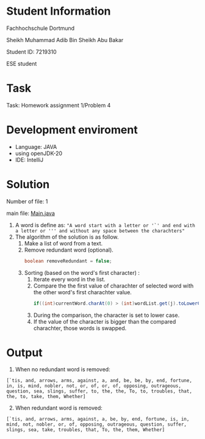 # Student Information

Fachhochschule Dortmund

Sheikh Muhammad Adib Bin Sheikh Abu Bakar

Student ID: 7219310

ESE student

# Task
Task: Homework assignment 1/Problem 4

# Development enviroment
- Language: JAVA
- using openJDK-20
- IDE: IntelliJ

# Solution
Number of file: 1

main file: [Main.java](./src/Main.java)

1. A word is define as:
```"A word start with a letter or '`' and end with a letter or ''' and without any space between the charachters"```
2. The algorithm of the solution is as follow.
      1. Make a list of word from a text.
      2. Remove redundant word (optional).
         ```java
         boolean removeRedundant = false;
         ```
      4. Sorting (based on the word's first character) :
           1. Iterate every word in the list.
           2. Compare the the first value of charachter of selected word with the other word's first charachter value.
              ```java
              if((int)currentWord.charAt(0) > (int)wordList.get(j).toLowerCase().charAt(0))
              ```
           4. During the comparison, the character is set to lower case.
           5. If the value of the character is bigger than the compared charachter, those words is swapped.




# Output
1. When no redundant word is removed:
```
[`tis, and, arrows, arms, against, a, and, be, be, by, end, fortune, in, is, mind, nobler, not, or, of, or, of, opposing, outrageous, question, sea, slings, suffer, to, the, the, To, to, troubles, that, the, to, take, them, Whether]
```
2. When redundant word is removed:
```
[`tis, and, arrows, arms, against, a, be, by, end, fortune, is, in, mind, not, nobler, or, of, opposing, outrageous, question, suffer, slings, sea, take, troubles, that, To, the, them, Whether]
```


